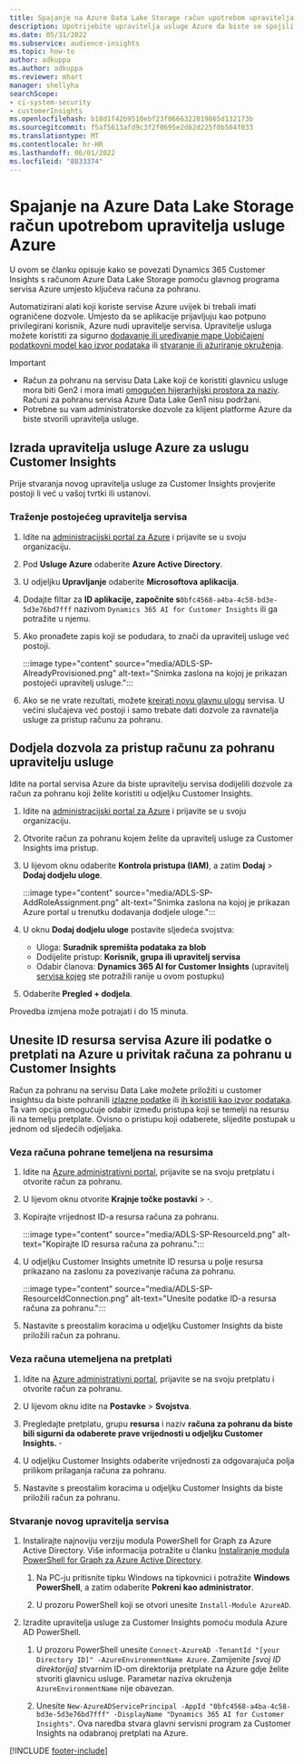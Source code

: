 ```yaml
---
title: Spajanje na Azure Data Lake Storage račun upotrebom upravitelja usluge
description: Upotrijebite upravitelja usluge Azure da biste se spojili na vlastito jezero podataka.
ms.date: 05/31/2022
ms.subservice: audience-insights
ms.topic: how-to
author: adkuppa
ms.author: adkuppa
ms.reviewer: mhart
manager: shellyha
searchScope:
- ci-system-security
- customerInsights
ms.openlocfilehash: b18d1f42b9510ebf23f0666322819865d132173b
ms.sourcegitcommit: f5af5613afd9c3f2f0695e2d62d225f0b504f033
ms.translationtype: MT
ms.contentlocale: hr-HR
ms.lasthandoff: 06/01/2022
ms.locfileid: "8833374"
---
```

# <a name="connect-to-an-azure-data-lake-storage-account-by-using-an-azure-service-principal"></a>Spajanje na Azure Data Lake Storage račun upotrebom upravitelja usluge Azure

U ovom se članku opisuje kako se povezati Dynamics 365 Customer Insights s računom Azure Data Lake Storage pomoću glavnog programa servisa Azure umjesto ključeva računa za pohranu.

Automatizirani alati koji koriste servise Azure uvijek bi trebali imati ograničene dozvole. Umjesto da se aplikacije prijavljuju kao potpuno privilegirani korisnik, Azure nudi upravitelje servisa. Upravitelje usluga možete koristiti za sigurno [dodavanje ili uređivanje mape Uobičajeni podatkovni model kao izvor podataka](connect-common-data-model.md) ili [stvaranje ili ažuriranje okruženja](create-environment.md).

> [!IMPORTANT]
>
> - Račun za pohranu na servisu Data Lake koji će koristiti glavnicu usluge mora biti Gen2 i mora imati [omogućen hijerarhijski prostora za naziv](/azure/storage/blobs/data-lake-storage-namespace). Računi za pohranu servisa Azure Data Lake Gen1 nisu podržani.
> - Potrebne su vam administratorske dozvole za klijent platforme Azure da biste stvorili upravitelja usluge.

## <a name="create-an-azure-service-principal-for-customer-insights"></a>Izrada upravitelja usluge Azure za uslugu Customer Insights

Prije stvaranja novog upravitelja usluge za Customer Insights provjerite postoji li već u vašoj tvrtki ili ustanovi.

### <a name="look-for-an-existing-service-principal"></a>Traženje postojećeg upravitelja servisa

1. Idite na [administracijski portal za Azure](https://portal.azure.com) i prijavite se u svoju organizaciju.

2. Pod **Usluge Azure** odaberite **Azure Active Directory**.

3. U odjeljku **Upravljanje** odaberite **Microsoftova aplikacija**.

4. Dodajte filtar za **ID aplikacije, započnite s**`0bfc4568-a4ba-4c58-bd3e-5d3e76bd7fff` nazivom `Dynamics 365 AI for Customer Insights` ili ga potražite u njemu.

5. Ako pronađete zapis koji se podudara, to znači da upravitelj usluge već postoji.

   :::image type="content" source="media/ADLS-SP-AlreadyProvisioned.png" alt-text="Snimka zaslona na kojoj je prikazan postojeći upravitelj usluge.":::

6. Ako se ne vrate rezultati, možete [kreirati novu glavnu ulogu](#create-a-new-service-principal) servisa. U većini slučajeva već postoji i samo trebate dati dozvole za ravnatelja usluge za pristup računu za pohranu.

## <a name="grant-permissions-to-the-service-principal-to-access-the-storage-account"></a>Dodjela dozvola za pristup računu za pohranu upravitelju usluge

Idite na portal servisa Azure da biste upravitelju servisa dodijelili dozvole za račun za pohranu koji želite koristiti u odjeljku Customer Insights.

1. Idite na [administracijski portal za Azure](https://portal.azure.com) i prijavite se u svoju organizaciju.

1. Otvorite račun za pohranu kojem želite da upravitelj usluge za Customer Insights ima pristup.

1. U lijevom oknu odaberite **Kontrola pristupa (IAM)**, a zatim **Dodaj** > **Dodaj dodjelu uloge**.

   :::image type="content" source="media/ADLS-SP-AddRoleAssignment.png" alt-text="Snimka zaslona na kojoj je prikazan Azure portal u trenutku dodavanja dodjele uloge.":::

1. U oknu **Dodaj dodjelu uloge** postavite sljedeća svojstva:
   - Uloga: **Suradnik spremišta podataka za blob**
   - Dodijelite pristup: **Korisnik, grupa ili upravitelj servisa**
   - Odabir članova: **Dynamics 365 AI for Customer Insights** (upravitelj [servisa kojeg](#create-a-new-service-principal) ste potražili ranije u ovom postupku)

1. Odaberite **Pregled + dodjela**.

Provedba izmjena može potrajati i do 15 minuta.

## <a name="enter-the-azure-resource-id-or-the-azure-subscription-details-in-the-storage-account-attachment-to-customer-insights"></a>Unesite ID resursa servisa Azure ili podatke o pretplati na Azure u privitak računa za pohranu u Customer Insights

Račun za pohranu na servisu Data Lake možete priložiti u customer insightsu da biste pohranili [izlazne podatke](manage-environments.md) ili [ih koristili kao izvor podataka](connect-dataverse-managed-lake.md). Ta vam opcija omogućuje odabir između pristupa koji se temelji na resursu ili na temelju pretplate. Ovisno o pristupu koji odaberete, slijedite postupak u jednom od sljedećih odjeljaka.

### <a name="resource-based-storage-account-connection"></a>Veza računa pohrane temeljena na resursima

1. Idite na [Azure administrativni portal](https://portal.azure.com), prijavite se na svoju pretplatu i otvorite račun za pohranu.

1. U lijevom oknu otvorite **Krajnje točke postavki** > **·**.

1. Kopirajte vrijednost ID-a resursa računa za pohranu.

   :::image type="content" source="media/ADLS-SP-ResourceId.png" alt-text="Kopirajte ID resursa računa za pohranu.":::

1. U odjeljku Customer Insights umetnite ID resursa u polje resursa prikazano na zaslonu za povezivanje računa za pohranu.

   :::image type="content" source="media/ADLS-SP-ResourceIdConnection.png" alt-text="Unesite podatke ID-a resursa računa za pohranu.":::   

1. Nastavite s preostalim koracima u odjeljku Customer Insights da biste priložili račun za pohranu.

### <a name="subscription-based-storage-account-connection"></a>Veza računa utemeljena na pretplati

1. Idite na [Azure administrativni portal](https://portal.azure.com), prijavite se na svoju pretplatu i otvorite račun za pohranu.

1. U lijevom oknu idite na **Postavke** > **Svojstva**.

1. Pregledajte pretplatu, grupu **resursa** i naziv **računa za pohranu da biste bili sigurni da odaberete prave vrijednosti u odjeljku Customer Insights.** **·**

1. U odjeljku Customer Insights odaberite vrijednosti za odgovarajuća polja prilikom prilaganja računa za pohranu.

1. Nastavite s preostalim koracima u odjeljku Customer Insights da biste priložili račun za pohranu.

### <a name="create-a-new-service-principal"></a>Stvaranje novog upravitelja servisa

1. Instalirajte najnoviju verziju modula PowerShell for Graph za Azure Active Directory. Više informacija potražite u članku [Instaliranje modula PowerShell for Graph za Azure Active Directory](/powershell/azure/active-directory/install-adv2).

   1. Na PC-ju pritisnite tipku Windows na tipkovnici i potražite **Windows PowerShell**, a zatim odaberite **Pokreni kao administrator**.

   1. U prozoru PowerShell koji se otvori unesite `Install-Module AzureAD`.

2. Izradite upravitelja usluge za Customer Insights pomoću modula Azure AD PowerShell.

   1. U prozoru PowerShell unesite `Connect-AzureAD -TenantId "[your Directory ID]" -AzureEnvironmentName Azure`. Zamijenite *[svoj ID direktorija]* stvarnim ID-om direktorija pretplate na Azure gdje želite stvoriti glavnicu usluge. Parametar naziva okruženja `AzureEnvironmentName` nije obavezan.
  
   1. Unesite `New-AzureADServicePrincipal -AppId "0bfc4568-a4ba-4c58-bd3e-5d3e76bd7fff" -DisplayName "Dynamics 365 AI for Customer Insights"`. Ova naredba stvara glavni servisni program za Customer Insights na odabranoj pretplati na Azure.

[!INCLUDE [footer-include](includes/footer-banner.md)]